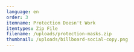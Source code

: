 ```yaml
---
language: en
order: 3
itemname: Protection Doesn't Work
itemtypes: Zip File
filename: /uploads/protection-masks.zip
thumbnail: /uploads/billboard-social-copy.png
---
```

